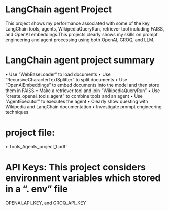# LangChain agent Project
This project shows my performance associated with some of the key LangChain tools, agents, WikipediaQueryRun, retriever tool including FAISS, and OpenAI embeddings.This projects clearly shows my skills on prompt engineering and agent processing using both OpenAI, GROQ, and LLM. 
# LangChain agent project summary
•	Use “WebBaseLoader” to load documents 
•	Use “RecursiveCharacterTextSplitter” to split documents
•	Use “OpenAIEmbeddings” to embed documents into the model and then store them in FAISS
•	Make a retriever tool and join “WikipediaQueryRun”
•	Use “create_openai_tools_agent” to combine tools and an agent
•	Use “AgentExecutor” to executes the agent
•	Clearly show questing with Wikipedia and LangChain documentation
•	Investigate prompt engineering techniques
# project file:
•	Tools_Agents_project_1.pdf`
# API Keys: This project considers environment variables which stored in a “. env” file
OPENAI_API_KEY, and GROQ_API_KEY

